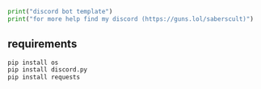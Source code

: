 
```python
print("discord bot template")
print("for more help find my discord (https://guns.lol/saberscult)")
```


## requirements
```bash
pip install os
pip install discord.py
pip install requests
```

